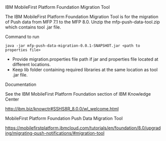 IBM MobileFirst Platform Foundation Migration Tool

The IBM MobileFirst Platform Foundation Migration Tool is for the migration of Push data from MFP 7.1 to the MFP 8.0.
Unzip the mfp-push-data-tool.zip which contains tool .jar file.

Command to run

``` 
java -jar mfp-push-data-migration-0.0.1-SNAPSHOT.jar <path to properties file>
```
* Provide migration.properties file path if jar and properties file located at different locations.
* Keep lib folder containing required libraries at the same location as tool .jar file. 

Documentation

See the IBM MobileFirst Platform Foundation section of IBM Knowledge Center

http://ibm.biz/knowctr#SSHS8R_8.0.0/wl_welcome.html

MobileFirst Platform Foundation Push Data Migration Tool 

https://mobilefirstplatform.ibmcloud.com/tutorials/en/foundation/8.0/upgrading/migrating-push-notifications/#migration-tool

